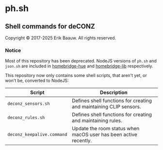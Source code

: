 # ph.sh

## Shell commands for deCONZ
Copyright © 2017-2025 Erik Baauw. All rights reserved.

### Notice
Most of this repository has been deprecated.  NodeJS versions of `ph.sh` and `json.sh` are included in [homebridge-hue](https://github.com/ebaauw/homebridge-hue) and
[homebridge-lib](https://github.com/ebaauw/homebridge-lib) respectively.

This repository now only contains some shell scripts, that aren't yet, or won't be, converted to NodeJS:

Script | Description
------ | -----------
`deconz_sensors.sh` | Defines shell functions for creating and maintaining CLIP sensors.
`deconz_rules.sh` | Defines shell functions for creating and maintaining rules.
`deconz_keepalive.command` | Update the room status when macOS user has been active recently.
